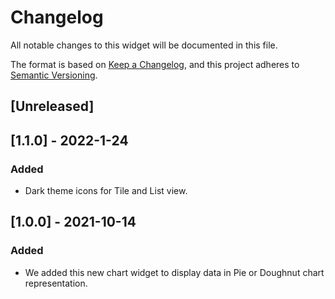 # Changelog
All notable changes to this widget will be documented in this file.

The format is based on [Keep a Changelog](https://keepachangelog.com/en/1.0.0/), and this project adheres to [Semantic Versioning](https://semver.org/spec/v2.0.0.html).

## [Unreleased]

## [1.1.0] - 2022-1-24

### Added
- Dark theme icons for Tile and List view.

## [1.0.0] - 2021-10-14

### Added
 - We added this new chart widget to display data in Pie or Doughnut chart representation.


